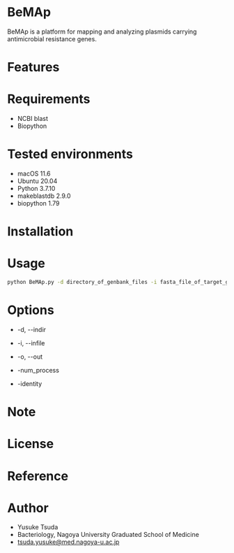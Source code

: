 # BeMAp
BeMAp is a platform for mapping and analyzing plasmids carrying antimicrobial resistance genes.

# Features


# Requirements 
* NCBI blast
* Biopython

# Tested environments
* macOS 11.6
* Ubuntu 20.04
* Python 3.7.10
* makeblastdb 2.9.0
* biopython 1.79

# Installation


# Usage
```bash
python BeMAp.py -d directory_of_genbank_files -i fasta_file_of_target_gene
```

# Options
* -d, --indir 

* -i, --infile

* -o, --out

* -num_process

* -identity



# Note

# License

# Reference


# Author
* Yusuke Tsuda
* Bacteriology, Nagoya University Graduated School of Medicine
* tsuda.yusuke@med.nagoya-u.ac.jp
